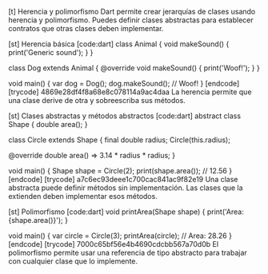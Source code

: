[t] Herencia y polimorfismo
Dart permite crear jerarquías de clases usando herencia y polimorfismo. Puedes definir clases abstractas para establecer contratos que otras clases deben implementar.

[st] Herencia básica
[code:dart]
class Animal {
  void makeSound() {
    print('Generic sound');
  }
}

class Dog extends Animal {
  @override
  void makeSound() {
    print('Woof!');
  }
}

void main() {
  var dog = Dog();
  dog.makeSound(); // Woof!
}
[endcode]
[trycode] 4869e28df4f8a68e8c078114a9ac4daa
La herencia permite que una clase derive de otra y sobreescriba sus métodos.

[st] Clases abstractas y métodos abstractos
[code:dart]
abstract class Shape {
  double area();
}

class Circle extends Shape {
  final double radius;
  Circle(this.radius);

  @override
  double area() => 3.14 * radius * radius;
}

void main() {
  Shape shape = Circle(2);
  print(shape.area()); // 12.56
}
[endcode]
[trycode] a7c6ec93deee1c700cac841ac9f82e19
Una clase abstracta puede definir métodos sin implementación. Las clases que la extienden deben implementar esos métodos.

[st] Polimorfismo
[code:dart]
void printArea(Shape shape) {
  print('Area:  {shape.area()}');
}

void main() {
  var circle = Circle(3);
  printArea(circle); // Area: 28.26
}
[endcode]
[trycode] 7000c65bf56e4b4690cdcbb567a70d0b
El polimorfismo permite usar una referencia de tipo abstracto para trabajar con cualquier clase que lo implemente. 